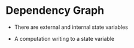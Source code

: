# Dependency Graph

- There are external and internal state variables


- A computation writing to a state variable